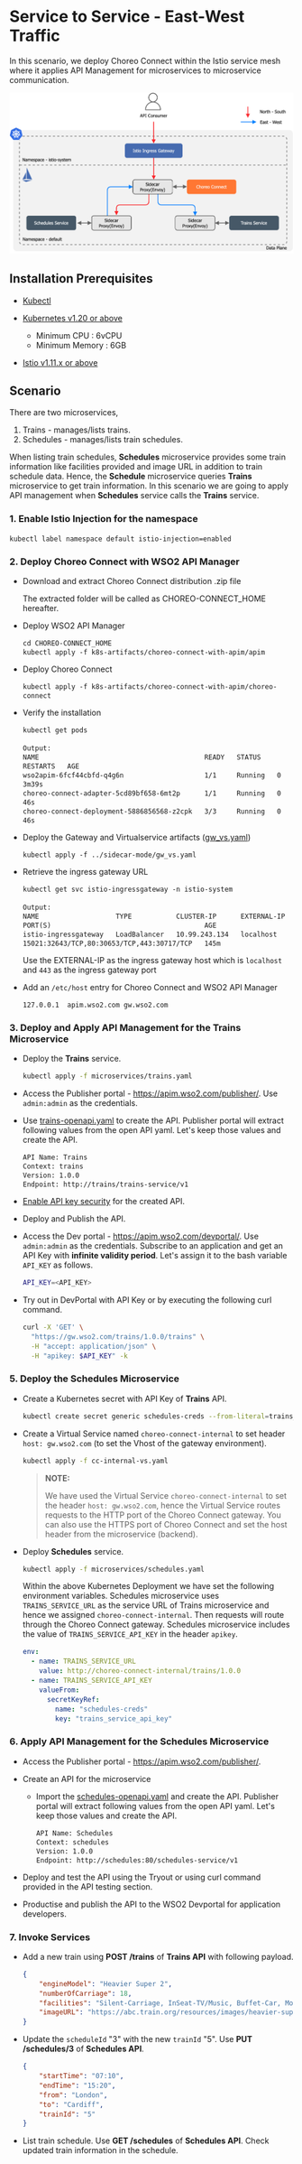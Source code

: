 # Service to Service - East-West Traffic

In this scenario, we deploy Choreo Connect within the Istio service mesh where it applies API Management for microservices to microservice communication.

![east-west-traffic](east-west-traffic.png)

## Installation Prerequisites

- [Kubectl](https://kubernetes.io/docs/tasks/tools/install-kubectl/)

- [Kubernetes v1.20 or above](https://Kubernetes.io/docs/setup/) <br>

    - Minimum CPU : 6vCPU
    - Minimum Memory : 6GB

- [Istio v1.11.x or above](https://istio.io/docs/setup/platform-setup/)

## Scenario

There are two microservices,

1. Trains - manages/lists trains.
2. Schedules - manages/lists train schedules.

When listing train schedules, **Schedules** microservice provides some train information like facilities provided and image URL in addition to train schedule data. Hence, the **Schedule** microservice queries **Trains** microservice to get train information. In this scenario we are going to apply API management when **Schedules** service calls the **Trains** service.

### 1. Enable Istio Injection for the namespace

```
kubectl label namespace default istio-injection=enabled
```

### 2. Deploy Choreo Connect with WSO2 API Manager

- Download and extract Choreo Connect distribution .zip file

  The extracted folder will be called as CHOREO-CONNECT_HOME hereafter.

- Deploy WSO2 API Manager

    ```
    cd CHOREO-CONNECT_HOME
    kubectl apply -f k8s-artifacts/choreo-connect-with-apim/apim
    ```

- Deploy Choreo Connect 

    ```
    kubectl apply -f k8s-artifacts/choreo-connect-with-apim/choreo-connect
    ```

- Verify the installation

    ```
    kubectl get pods

    Output:
    NAME                                         READY   STATUS    RESTARTS   AGE
    wso2apim-6fcf44cbfd-q4g6n                    1/1     Running   0          3m39s
    choreo-connect-adapter-5cd89bf658-6mt2p      1/1     Running   0          46s
    choreo-connect-deployment-5886856568-z2cpk   3/3     Running   0          46s
    ```

- Deploy the Gateway and Virtualservice artifacts ([gw_vs.yaml](../sidecar-mode/gw_vs.yaml))

    ```
    kubectl apply -f ../sidecar-mode/gw_vs.yaml
    ```

- Retrieve the ingress gateway URL

    ```
    kubectl get svc istio-ingressgateway -n istio-system
  
    Output:
    NAME                   TYPE           CLUSTER-IP      EXTERNAL-IP   PORT(S)                                      AGE
    istio-ingressgateway   LoadBalancer   10.99.243.134   localhost     15021:32643/TCP,80:30653/TCP,443:30717/TCP   145m
    ```

  Use the EXTERNAL-IP as the ingress gateway host which is `localhost` and `443` as the ingress gateway port
  

- Add an `/etc/host` entry for Choreo Connect and WSO2 API Manager

    ```
    127.0.0.1  apim.wso2.com gw.wso2.com
    ```

### 3. Deploy and Apply API Management for the Trains Microservice

- Deploy the **Trains** service.
  ```sh
  kubectl apply -f microservices/trains.yaml
  ```

- Access the Publisher portal - https://apim.wso2.com/publisher/. Use `admin:admin` as the credentials.

- Use [trains-openapi.yaml](trains-openapi.yaml) to create the API. Publisher portal will extract following values from the open API yaml. Let's keep those values and create the API.
  ```
  API Name: Trains
  Context: trains
  Version: 1.0.0
  Endpoint: http://trains/trains-service/v1
  ```

- [Enable API key security](https://apim.docs.wso2.com/en/4.1.0/design/api-security/api-authentication/secure-apis-using-api-keys/#using-api-keys-to-secure-an-api) for the created API.

- Deploy and Publish the API.

- Access the Dev portal - https://apim.wso2.com/devportal/. Use `admin:admin` as the credentials. Subscribe to an application and get an API Key with **infinite validity period**. Let's assign it to the bash variable `API_KEY` as follows.
  ```sh
  API_KEY=<API_KEY>
  ```

- Try out in DevPortal with API Key or by executing the following curl command.
  ```sh
  curl -X 'GET' \
    "https://gw.wso2.com/trains/1.0.0/trains" \
    -H "accept: application/json" \
    -H "apikey: $API_KEY" -k
  ```

### 5. Deploy the Schedules Microservice

- Create a Kubernetes secret with API Key of **Trains** API.
  ```sh
  kubectl create secret generic schedules-creds --from-literal=trains_service_api_key=$API_KEY
  ```

- Create a Virtual Service named `choreo-connect-internal` to set header `host: gw.wso2.com` (to set the Vhost of the gateway environment).
  ```sh
  kubectl apply -f cc-internal-vs.yaml
  ```

  > **NOTE:**
  >
  > We have used the Virtual Service `choreo-connect-internal` to set the header `host: gw.wso2.com`, hence the Virtual Service routes requests to the HTTP port of the Choreo Connect gateway. You can also use the HTTPS port of Choreo Connect and set the host header from the microservice (backend).

- Deploy **Schedules** service.
  ```sh
  kubectl apply -f microservices/schedules.yaml
  ```

  Within the above Kubernetes Deployment we have set the following environment variables. Schedules microservice uses `TRAINS_SERVICE_URL` as the service URL of Trains microservice and hence we assigned `choreo-connect-internal`. Then requests will route through the Choreo Connect gateway. Schedules microservice includes the value of `TRAINS_SERVICE_API_KEY` in the header `apikey`.

  ```yaml
  env:
    - name: TRAINS_SERVICE_URL
      value: http://choreo-connect-internal/trains/1.0.0
    - name: TRAINS_SERVICE_API_KEY
      valueFrom:
        secretKeyRef:
          name: "schedules-creds"
          key: "trains_service_api_key"
  ```

### 6. Apply API Management for the Schedules Microservice

- Access the Publisher portal - https://apim.wso2.com/publisher/.

- Create an API for the microservice

  - Import the [schedules-openapi.yaml](schedules-openapi.yaml) and create the API. Publisher portal will extract following values from the open API yaml. Let's keep those values and create the API.
    ```
    API Name: Schedules
    Context: schedules
    Version: 1.0.0
    Endpoint: http://schedules:80/schedules-service/v1
    ```
  
- Deploy and test the API using the Tryout or using curl command provided in the API testing section.

- Productise and publish the API to the WSO2 Devportal for application developers.

### 7. Invoke Services

- Add a new train using **POST /trains** of **Trains API** with following payload.
  ```json
  {
      "engineModel": "Heavier Super 2",
      "numberOfCarriage": 18,
      "facilities": "Silent-Carriage, InSeat-TV/Music, Buffet-Car, Mobile-Bar, WiFi",
      "imageURL": "https://abc.train.org/resources/images/heavier-super2-12234.png"
  }
  ```

- Update the `scheduleId` "3" with the new `trainId` "5". Use **PUT /schedules/3** of **Schedules API**.
  ```json
  {
      "startTime": "07:10",
      "endTime": "15:20",
      "from": "London",
      "to": "Cardiff",
      "trainId": "5"
  }
  ```

- List train schedule. Use **GET /schedules** of **Schedules API**. Check updated train information in the schedule.
